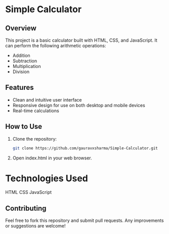 # Simple Calculator

## Overview
This project is a basic calculator built with HTML, CSS, and JavaScript. It can perform the following arithmetic operations:
- Addition
- Subtraction
- Multiplication
- Division

## Features
- Clean and intuitive user interface
- Responsive design for use on both desktop and mobile devices
- Real-time calculations

## How to Use
1. Clone the repository:
   ```bash
   git clone https://github.com/gauravxsharma/Simple-Calculator.git

2. Open index.html in your web browser.

# Technologies Used
HTML
CSS
JavaScript
## Contributing
Feel free to fork this repository and submit pull requests. Any improvements or suggestions are welcome!
